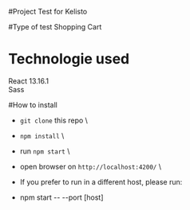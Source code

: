 #Project
Test for Kelisto 

#Type of test
Shopping Cart

# Technologie used
React 13.16.1 \
Sass

#How to install

* `git clone` this repo \
* `npm install` \
* run `npm start` \
* open browser on `http://localhost:4200/` \

* If you prefer to run in a different host, please run:
* npm start -- --port [host]

